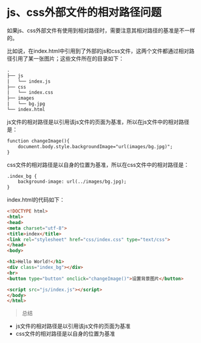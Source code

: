 # js、css外部文件的相对路径问题

如果js、css外部文件有使用到相对路径时，需要注意其相对路径的基准是不一样的。

比如说，在index.html中引用到了外部的js和css文件，这两个文件都通过相对路径引用了某一张图片；这些文件所在的目录如下：

```html
.
├── js
|   └── index.js
├── css
|   └── index.css
├── images
|   └── bg.jpg
└── index.html

```
<!--more-->

js文件的相对路径是以引用该js文件的页面为基准，所以在js文件中的相对路径是：

```html
function changeImage(){
    document.body.style.backgroundImage="url(images/bg.jpg)";
}
```

css文件的相对路径是以自身的位置为基准，所以在css文件中的相对路径是：

```html
.index_bg {
    background-image: url(../images/bg.jpg);
}
```

index.html的代码如下：

```html
<!DOCTYPE html>
<html>
<head> 
<meta charset="utf-8"> 
<title>index</title>
<link rel="stylesheet" href="css/index.css" type="text/css">
</head>
<body>

<h1>Hello World!</h1>
<div class="index_bg"></div>
<br>
<button type="button" onclick="changeImage()">设置背景图片</button>

<script src="js/index.js"></script>
</body>
</html>
```

> 总结

* js文件的相对路径是以引用该js文件的页面为基准
* css文件的相对路径是以自身的位置为基准
